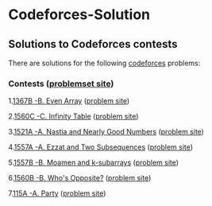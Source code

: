 # Codeforces-Solution

## Solutions to Codeforces contests

There are solutions for the following [codeforces](http://codeforces.com/) problems:

### Contests ([problemset site](https://codeforces.com/problemset))

1.[1367B -B. Even Array](https://github.com/Sahim98/Codeforces-Solution/blob/main/1367B.cpp) ([problem site](https://codeforces.com/problemset/problem/1367/B))

2.[1560C -C. Infinity Table](https://github.com/Sahim98/Codeforces-Solution/blob/main/1560C.cpp) ([problem site](https://codeforces.com/problemset/problem/1560/C))

3.[1521A -A. Nastia and Nearly Good Numbers](https://github.com/Sahim98/Codeforces-Solution/blob/main/1521A.cpp) ([problem site](https://codeforces.com/problemset/problem/1521/A))

4.[1557A -A. Ezzat and Two Subsequences](https://github.com/Sahim98/Codeforces-Solution/blob/main/1557A.cpp) ([problem site](https://codeforces.com/problemset/problem/1557/A))

5.[1557B -B. Moamen and k-subarrays](https://github.com/Sahim98/Codeforces-Solution/blob/main/1557B.cpp) ([problem site](https://codeforces.com/problemset/problem/1557/B))

6.[1560B -B. Who's Opposite?](https://github.com/Sahim98/Codeforces-Solution/blob/main/1560B.cpp) ([problem site](https://codeforces.com/problemset/problem/1560/B))

7.[115A -A. Party](https://github.com/Sahim98/Codeforces-Solution/blob/main/115A.cpp) ([problem site](https://codeforces.com/contest/115/problem/A))
